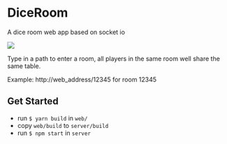 # DiceRoom
A dice room web app based on socket io

<img src="http://pro.yinyan.fr/d/dice.png" />

Type in a path to enter a room, all players in the same room well share the same table.

Example: http://web_address/12345 for room 12345

## Get Started
- run `$ yarn build` in `web/`
- copy `web/build` to `server/build`
- run `$ npm start` in `server`
